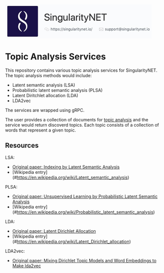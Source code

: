 [![SingnetLogo](docs/assets/singnet-logo.jpg?raw=true 'SingularityNET')](https://singularitynet.io/)

# Topic Analysis Services


This repository contains various topic analysis services for SingularityNET. The topic analysis methods would include:

* Latent semantic analysis (LSA)
* Probabilistic latent semantic analysis (PLSA)
* Latent Diritchlet allocation (LDA)
* LDA2vec

The services are wrapped using gRPC.

The user provides a collection of documents for [topic analysis](#https://en.wikipedia.org/wiki/Topic_model) and the service would return discoverd topics. Each topic
consists of a collection of words that represent a given topic.


## Resources

LSA:
 * [Original paper: Indexing by Latent Semantic Analysis](#http://citeseer.ist.psu.edu/viewdoc/download?doi=10.1.1.108.8490&rep=rep1&type=pdf)
 * [Wikipedia entry] (#https://en.wikipedia.org/wiki/Latent_semantic_analysis)

PLSA:
 * [Original paper: Unsupervised Learning by Probabilistic Latent Semantic Analysis](#http://www.cs.bham.ac.uk/~pxt/IDA/plsa.pdf)
 * [Wikipedia entry] (#https://en.wikipedia.org/wiki/Probabilistic_latent_semantic_analysis)

LDA:
 * [Original paper: Latent Dirichlet Allocation](#http://www.jmlr.org/papers/volume3/blei03a/blei03a.pdf)
 * [Wikipedia entry] (#https://en.wikipedia.org/wiki/Latent_Dirichlet_allocation)

LDA2vec:
 * [Original paper: Mixing Dirichlet Topic Models and Word Embeddings to Make lda2vec](#https://arxiv.org/abs/1605.02019)
